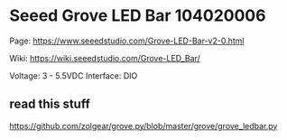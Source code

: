# Seeed Grove LED Bar 104020006

Page: https://www.seeedstudio.com/Grove-LED-Bar-v2-0.html

Wiki: https://wiki.seeedstudio.com/Grove-LED_Bar/

Voltage: 3 - 5.5VDC
Interface: DIO





## read this stuff
https://github.com/zolgear/grove.py/blob/master/grove/grove_ledbar.py

